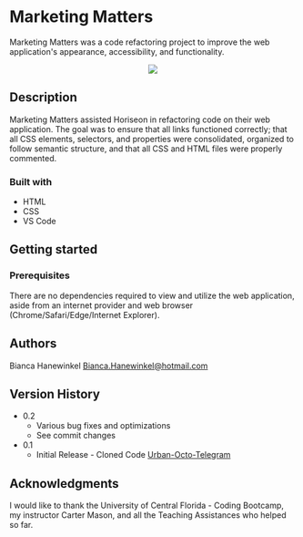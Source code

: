 # Marketing Matters

Marketing Matters was a code refactoring project to improve the web application's appearance, accessibility, and functionality. 

<div align="center">
    <img src="./assets/css/images/MockUp.png"/>
</div>

## Description

Marketing Matters assisted Horiseon in refactoring code on their web application. The goal was to ensure that all links functioned correctly; that all CSS elements, selectors, and properties were consolidated, organized to follow semantic structure, and that all CSS and HTML files were properly commented. 

### Built with

- HTML
- CSS
- VS Code

## Getting started

### Prerequisites

There are no dependencies required to view and utilize the web application, aside from an internet provider and web browser (Chrome/Safari/Edge/Internet Explorer). 

## Authors

Bianca Hanewinkel Bianca.Hanewinkel@hotmail.com

## Version History

* 0.2
    * Various bug fixes and optimizations
    * See commit changes
* 0.1
    * Initial Release - Cloned Code [Urban-Octo-Telegram](https://github.com/coding-boot-camp/urban-octo-telegram)

## Acknowledgments

I would like to thank the University of Central Florida - Coding Bootcamp, my instructor Carter Mason, and all the Teaching Assistances who helped so far. 